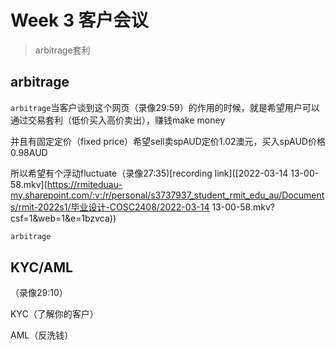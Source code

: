 # Week 3 客户会议

> arbitrage套利

## arbitrage

`arbitrage`当客户谈到这个网页（录像29:59）的作用的时候，就是希望用户可以通过交易套利（低价买入高价卖出），赚钱make money



并且有固定定价（fixed price）希望sell卖spAUD定价1.02澳元，买入spAUD价格0.98AUD

所以希望有个浮动fluctuate（录像27:35)[recording link]([2022-03-14 13-00-58.mkv](https://rmiteduau-my.sharepoint.com/:v:/r/personal/s3737937_student_rmit_edu_au/Documents/rmit-2022s1/毕业设计-COSC2408/2022-03-14 13-00-58.mkv?csf=1&web=1&e=1bzvca))

```javascript
arbitrage
```

## KYC/AML

（录像29:10）

KYC（了解你的客户）

AML（反洗钱）

